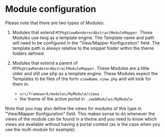 # Module configuration

Please note that there are two types of Modules:

1. Modules that extend `MTPkgViewRendererAbstractModuleMapper`. These Modules use twig as a template engine. The Template name and path will need to be configured in the "View/Mapper Konfiguration" field. The template path is always relative to the snippet folder within the theme folders defined.

2. Modules that extend a parent of `MTPkgViewRendererAbstractModuleMapper`. These Modules are a little older and still use php as a template engine. These Modules expect the Templates to be files of the form `viewName.view.php` and will look for them in:
   - `src/framework/modules/MyModule/views`
   - the theme of the active portal in `./webModules/MyModule`

Note that you may also define the views for modules of this type in "View/Mapper Konfiguration" field. This makes sense to do whenever the views of the module can be found in a theme and you need to know which views are available without having a portal context (as is the case when you use the multi module for example).